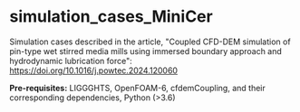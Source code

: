 # simulation_cases_MiniCer
Simulation cases described in the article, "Coupled CFD-DEM simulation of pin-type wet stirred media mills using immersed boundary approach and hydrodynamic lubrication force": https://doi.org/10.1016/j.powtec.2024.120060

**Pre-requisites:**
LIGGGHTS, OpenFOAM-6, cfdemCoupling, and their corresponding dependencies, Python (>3.6)


